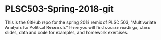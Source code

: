 # PLSC503-Spring-2018-git

This is the GitHub repo for the spring 2018 remix of PLSC 503, "Multivariate Analysis for Political Research." Here you will find course readings, class slides, data and code for examples, and homework exercises.  